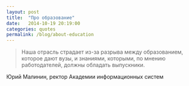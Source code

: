 ```yaml
---
layout: post
title:  "Про образование"
date:   2014-10-19 20:19:00
categories: quotes
permalink: /blog/about-education
---
```


>Наша отрасль страдает из-за разрыва между образованием, которое дают вузы, и знаниями, которыми, по мнению работодателей, должны обладать выпускники.

Юрий Малинин, ректор Академии информационных систем